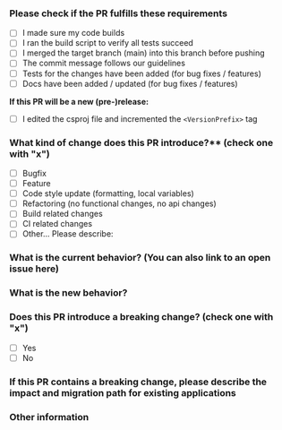 ### Please check if the PR fulfills these requirements
- [ ] I made sure my code builds
- [ ] I ran the build script to verify all tests succeed
- [ ] I merged the target branch (main) into this branch before pushing
- [ ] The commit message follows our guidelines
- [ ] Tests for the changes have been added (for bug fixes / features)
- [ ] Docs have been added / updated (for bug fixes / features)

**If this PR will be a new (pre-)release:**
- [ ] I edited the csproj file and incremented the ```<VersionPrefix>``` tag

### What kind of change does this PR introduce?** (check one with "x")
- [ ] Bugfix
- [ ] Feature
- [ ] Code style update (formatting, local variables)
- [ ] Refactoring (no functional changes, no api changes)
- [ ] Build related changes
- [ ] CI related changes
- [ ] Other... Please describe:

### What is the current behavior? (You can also link to an open issue here)
<!-- Describe the current behavior or link to an open issue -->

### What is the new behavior?
<!-- Describe the new behavior -->

### Does this PR introduce a breaking change? (check one with "x")
- [ ] Yes
- [ ] No

### If this PR contains a breaking change, please describe the impact and migration path for existing applications

###  Other information
